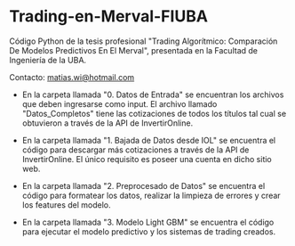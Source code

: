 # Trading-en-Merval-FIUBA
Código Python de la tesis profesional "Trading Algorítmico: Comparación De Modelos Predictivos En El Merval", presentada en la Facultad de Ingeniería de la UBA.


Contacto: matias.wi@hotmail.com

- En la carpeta llamada "0. Datos de Entrada" se encuentran los archivos que deben ingresarse como input. El archivo llamado "Datos_Completos" tiene las cotizaciones de todos los títulos tal cual se obtuvieron a través de la API de InvertirOnline.

- En la carpeta llamada "1. Bajada de Datos desde IOL" se encuentra el código para descargar más cotizaciones a través de la API de InvertirOnline. El único requisito es poseer una cuenta en dicho sitio web.

- En la carpeta llamada "2. Preprocesado de Datos" se encuentra el código para formatear los datos, realizar la limpieza de errores y crear los features del modelo.

- En la carpeta llamada "3. Modelo Light GBM" se encuentra el código para ejecutar el modelo predictivo y los sistemas de trading creados.


